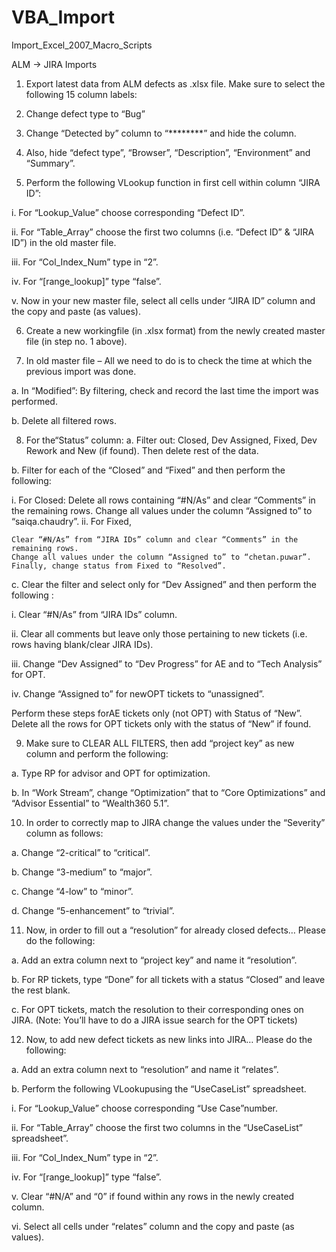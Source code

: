 # VBA_Import
Import_Excel_2007_Macro_Scripts

ALM -> JIRA Imports
1.	Export latest data from ALM defects as .xlsx file. Make sure to select the following 15 column labels:

2.	Change defect type to “Bug”

3.	Change “Detected by” column to “********” and hide the column.

4.	Also, hide “defect type”, “Browser”, “Description”, “Environment” and “Summary”.

5.	Perform the following VLookup function in first cell within column “JIRA ID”:

i.	For “Lookup_Value” choose corresponding “Defect ID”.

ii.	For “Table_Array” choose the first two columns (i.e. “Defect ID” & “JIRA ID”) in the old master file.

iii.	For “Col_Index_Num” type in “2”.

iv.	For “[range_lookup]” type “false”.

v.	Now in your new master file, select all cells under “JIRA ID” column and the copy and paste (as values).

6.	Create a new workingfile (in .xlsx format) from the newly created master file (in step no. 1 above).

7.	In old master file – All we need to do is to check the time at which the previous import was done.

a.	In “Modified”: By filtering, check and record the last time the import was performed.

b.	Delete all filtered rows.

8.	For the“Status” column:
a.	Filter out: Closed, Dev Assigned, Fixed, Dev Rework and New (if found). Then delete rest of the data.

b.	Filter for each of the “Closed” and “Fixed” and then perform the following:

i.	For Closed:
	Delete all rows containing “#N/As” and clear “Comments” in the remaining rows.
	Change all values under the column “Assigned to” to “saiqa.chaudry”.
ii.	For Fixed, 

	Clear “#N/As” from “JIRA IDs” column and clear “Comments” in the remaining rows.
	Change all values under the column “Assigned to” to “chetan.puwar”. 
	Finally, change status from Fixed to “Resolved”.
    
c.	Clear the filter and select only for “Dev Assigned” and then perform the following :

i.	Clear “#N/As” from “JIRA IDs” column. 

ii.	Clear all comments but leave only those pertaining to new tickets (i.e. rows having blank/clear JIRA IDs).

iii.	Change “Dev Assigned” to “Dev Progress” for AE and to “Tech Analysis” for OPT.

iv.	Change “Assigned to” for newOPT tickets to “unassigned”.

 Perform these steps forAE tickets only (not OPT) with Status of “New”. Delete all the rows for OPT tickets only with the status of “New” if found.
 
9.	Make sure to CLEAR ALL FILTERS, then add “project key” as new column and perform the following:

a.	Type RP for advisor and OPT for optimization.

b.	In “Work Stream”, change “Optimization” that to “Core Optimizations” and “Advisor Essential” to “Wealth360 5.1”.

10.	In order to correctly map to JIRA change the values under the “Severity” column as follows:

a.	Change “2-critical” to “critical”.

b.	Change “3-medium” to “major”.

c.	Change “4-low” to “minor”.

d.	Change “5-enhancement” to “trivial”.

11.	Now, in order to fill out a “resolution” for already closed defects… Please do the following:

a.	Add an extra column next to “project key” and name it “resolution”.

b.	For RP tickets, type “Done” for all tickets with a status “Closed” and leave the rest blank.

c.	For OPT tickets, match the resolution to their corresponding ones on JIRA. (Note: You’ll have to do a JIRA issue search for the OPT tickets)

12.	Now, to add new defect tickets as new links into JIRA… Please do the following:

a.	Add an extra column next to “resolution” and name it “relates”.

b.	Perform the following VLookupusing the “UseCaseList” spreadsheet.

i.	For “Lookup_Value” choose corresponding “Use Case”number.

ii.	For “Table_Array” choose the first two columns in the “UseCaseList” spreadsheet”.

iii.	For “Col_Index_Num” type in “2”.

iv.	For “[range_lookup]” type “false”.

v.	Clear “#N/A” and “0” if found within any rows in the newly created column.

vi.	Select all cells under “relates” column and the copy and paste (as values).
